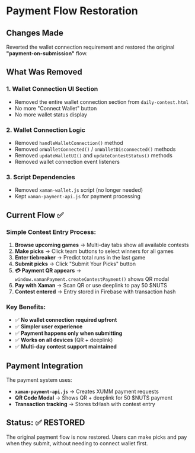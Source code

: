 # Payment Flow Restoration

## Changes Made
Reverted the wallet connection requirement and restored the original **"payment-on-submission"** flow.

## What Was Removed

### 1. Wallet Connection UI Section
- Removed the entire wallet connection section from `daily-contest.html`
- No more "Connect Wallet" button
- No more wallet status display

### 2. Wallet Connection Logic  
- Removed `handleWalletConnection()` method
- Removed `onWalletConnected()` / `onWalletDisconnected()` methods
- Removed `updateWalletUI()` and `updateContestStatus()` methods
- Removed wallet connection event listeners

### 3. Script Dependencies
- Removed `xaman-wallet.js` script (no longer needed)
- Kept `xaman-payment-api.js` for payment processing

## Current Flow ✅

### Simple Contest Entry Process:
1. **Browse upcoming games** → Multi-day tabs show all available contests
2. **Make picks** → Click team buttons to select winners for all games  
3. **Enter tiebreaker** → Predict total runs in the last game
4. **Submit picks** → Click "Submit Your Picks" button
5. **💳 Payment QR appears** → `window.xamanPayment.createContestPayment()` shows QR modal
6. **Pay with Xaman** → Scan QR or use deeplink to pay 50 $NUTS
7. **Contest entered** → Entry stored in Firebase with transaction hash

### Key Benefits:
- ✅ **No wallet connection required upfront**
- ✅ **Simpler user experience** 
- ✅ **Payment happens only when submitting**
- ✅ **Works on all devices** (QR + deeplink)
- ✅ **Multi-day contest support maintained**

## Payment Integration
The payment system uses:
- **`xaman-payment-api.js`** → Creates XUMM payment requests
- **QR Code Modal** → Shows QR + deeplink for 50 $NUTS payment
- **Transaction tracking** → Stores txHash with contest entry

## Status: ✅ RESTORED
The original payment flow is now restored. Users can make picks and pay when they submit, without needing to connect wallet first.
